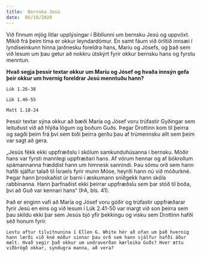 ```yaml
---
title:  Bernska Jesú
date:  05/10/2020
---
```


Við finnum mjög litlar upplýsingar í Biblíunni um bernsku Jesú og uppvöxt. Mikið frá þeim tíma er okkur leyndardómur. En samt fáum við örlítið innsæi í lyndiseinkunn hinna jarðnesku foreldra hans, Maríu og Jósefs, og það sem við lesum um þau getur að nokkru útskýrt fyrir okkur bernsku hans og fyrstu menntun.

**Hvað segja þessir textar okkur um Maríu og Jósef og hvaða innsýn gefa þeir okkur um hvernig foreldrar Jesú menntuðu hann?**

`Lúk 1.26-38`

`Lúk 1.46-55`

`Matt 1.18-24`

Þessir textar sýna okkur að bæði María og Jósef voru trúfastir Gyðingar sem leituðust við að hlýða lögum og boðum Guðs. Þegar Drottinn kom til þeirra og sagði þeim frá því sem biði þeirra gerðu þau af trúmennsku allt sem þeim var sagt að gera.

„Jesús fékk ekki uppfræðslu í skólum samkunduhúsanna í bernsku. Móðir hans var fyrsti mannlegi uppfræðari hans. Af vörum hennar og af bókrollum spámannanna fræddist hann um himnesk sannindi. Þau sömu orð sem hann hafði sjálfur talað til Ísraels fyrir munn Móse, heyrði hann nú við móðurkné. Þegar hann þroskaðist úr barni í æskumann sniðgekk hann skóla rabbínanna. Hann þarfnaðist ekki þeirrar uppfræðslu sem þar stóð til boða, því að Guð var kennari hans“ (ÞA, bls. 41).

Það er enginn vafi að María og Jósef voru góðir og trúfastir uppfræðarar fyrir Jesú en eins og við lesum í Lúk 2.41-50 var margt við son þeirra sem þau skildu ekki þar sem Jesús bjó yfir þekkingu og visku sem Drottinn hafði séð honum fyrir.

`Lestu aftur tilvitnunina í Ellen G. White hér að ofan um það hvernig hann lærði við kné móður sinnar þau orð sem hann sjálfur hafði áður mælt. Hvað segir það okkur um undraverðan kærleika Guðs? Hver ættu viðbrögð okkar, syndugra manna, að vera?`